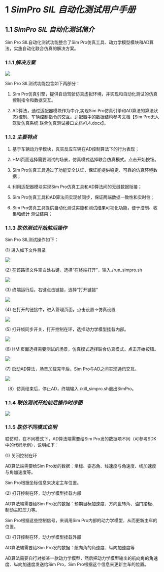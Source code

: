 # **1** ***SimPro SIL 自动化测试用户手册***

## **1.1** ***SimPro SIL 自动化测试简介***

Sim Pro SIL自动化测试功能整合了Sim Pro仿真工具、动力学模型模块和AD算法，实施自动化联合仿真的解决方案。

### **1.1.1** ***解决方案***

![](..\img\9\screenshot-20230428-151422.png)

Sim Pro SIL测试功能包含如下两部分：

1. Sim Pro仿真引擎，提供自动驾驶仿真虚拟环境，并实现和自动化测试的仿真控制指令和数据交互。

2. AD算法，通过适配器模块作为中介,实现Sim Pro仿真引擎和AD算法的算法状态/控制、车辆控制指令的交互。适配器中的数据结构参考文档【Sim Pro无人驾驶仿真系统 联合仿真测试接口文档v1.4.docx】。

### **1.1.2** ***主要特点***

1. 基于车辆动力学模块，真实反应车辆在AD控制算法下的行为表现；

2. HMI页面选择需要测试的场景，仿真模式选择联合仿真模式。点击开始按钮。

3. Sim Pro仿真工具通过了功能安全认证，保证能提供稳定、可靠的仿真环境数据；

4. 利用适配器模块实现Sim Pro仿真工具和AD算法间的无缝数据衔接；

5. Sim Pro仿真工具和AD算法间实现帧同步，保证两端数据一致性和实时性；

6. Sim Pro仿真工具提供自动化测试实施和测试结果可视化功能，便于控制、收集和统计	测试结果；

### **1.1.3** ***联仿测试开始前后操作***

Sim Pro SIL测试操作如下：

(1) 进入如下文件目录

![](..\img\9\image.png)

(2) 在该路径文件空白处右键，选择“在终端打开”，输入./run_simpro.sh

![](..\img\9\image1.png)

(3) 终端运行后，右键点击链接，选择“打开链接”

![](..\img\9\image2.png)

(4) 在打开的链接中，进入管理页面，点击设置→仿真设置

![](..\img\9\image3.png)

(5) 打开帧同步开关，打开控制在环，选择动力学模型挂载内部。

![](..\img\9\image4.png)

(6) HMI页面选择需要测试的场景，仿真模式选择联合仿真模式。点击开始按钮。

![](..\img\9\image5.png)

(7) 启动AD算法，场景加载完毕后，Sim Pro与AD之间实现通讯交互。

![](..\img\9\image6.png)

（8）仿真结束后，停止AD，终端输入./kill_simpro.sh退出SimPro。

### **1.1.4** ***联仿测试开始前后操作时序图***

![](..\img\9\image7.png)

 

### **1.1.5** ***联仿不同模式说明***

联仿时，在不同模式下，AD算法端需要给Sim Pro发的数据项不同（可参考SDK中的代码示例），说明如下：

(1) 关闭控制在环

AD算法端需要给Sim Pro发的数据：坐标、姿态角、线速度与角速度、线加速度与角加速度等。

Sim Pro根据坐标信息来决定主车位置。

(2) 打开控制在环，动力学模型挂载内部

AD算法端需要给Sim Pro发的数据：预期目标加速度、方向盘转角、油门踏板、制动主缸压力等。

Sim Pro根据这些控制信号，来调用Sim Pro内部的动力学模型，从而更新主车的位置。

(3) 打开控制在环，动力学模型挂载外部

AD算法端需要给Sim Pro发的数据：航向角的角速度、纵向加速度等

AD算法需要自行对接某一款动力学模型，然后把动力学模型输出的航向角的角速度、纵向加速度发送给Sim Pro，Sim Pro根据这个信息来更新主车的位置。
